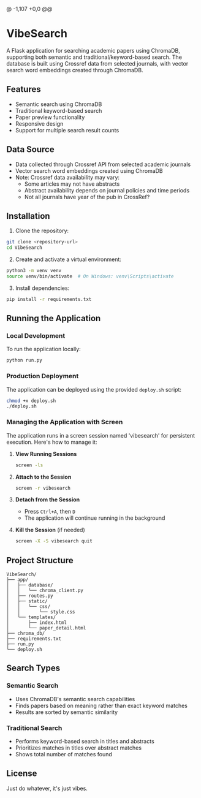 @ -1,107 +0,0 @@
# VibeSearch

A Flask application for searching academic papers using ChromaDB, supporting both semantic and traditional/keyword-based search. The database is built using Crossref data from selected journals, with vector search word embeddings created through ChromaDB.

## Features

- Semantic search using ChromaDB
- Traditional keyword-based search
- Paper preview functionality
- Responsive design
- Support for multiple search result counts

## Data Source

- Data collected through Crossref API from selected academic journals
- Vector search word embeddings created using ChromaDB
- Note: Crossref data availability may vary:
  - Some articles may not have abstracts
  - Abstract availability depends on journal policies and time periods
  - Not all journals have year of the pub in CrossRef?

## Installation

1. Clone the repository:
```bash
git clone <repository-url>
cd VibeSearch
```

2. Create and activate a virtual environment:
```bash
python3 -m venv venv
source venv/bin/activate  # On Windows: venv\Scripts\activate
```

3. Install dependencies:
```bash
pip install -r requirements.txt
```

## Running the Application

### Local Development

To run the application locally:
```bash
python run.py
```

### Production Deployment

The application can be deployed using the provided `deploy.sh` script:
```bash
chmod +x deploy.sh
./deploy.sh
```

### Managing the Application with Screen

The application runs in a screen session named 'vibesearch' for persistent execution. Here's how to manage it:

1. **View Running Sessions**
   ```bash
   screen -ls
   ```

2. **Attach to the Session**
   ```bash
   screen -r vibesearch
   ```

3. **Detach from the Session**
   - Press `Ctrl+A`, then `D`
   - The application will continue running in the background

4. **Kill the Session** (if needed)
   ```bash
   screen -X -S vibesearch quit
   ```

## Project Structure

```
VibeSearch/
├── app/
│   ├── database/
│   │   └── chroma_client.py
│   ├── routes.py
│   ├── static/
│   │   └── css/
│   │       └── style.css
│   └── templates/
│       ├── index.html
│       └── paper_detail.html
├── chroma_db/
├── requirements.txt
├── run.py
└── deploy.sh
```

## Search Types

### Semantic Search
- Uses ChromaDB's semantic search capabilities
- Finds papers based on meaning rather than exact keyword matches
- Results are sorted by semantic similarity

### Traditional Search
- Performs keyword-based search in titles and abstracts
- Prioritizes matches in titles over abstract matches
- Shows total number of matches found


## License

Just do whatever, it's just vibes.